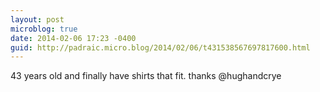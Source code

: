 ```yaml
---
layout: post
microblog: true
date: 2014-02-06 17:23 -0400
guid: http://padraic.micro.blog/2014/02/06/t431538567697817600.html
---
```

43 years old and finally have shirts that fit. thanks @hughandcrye

